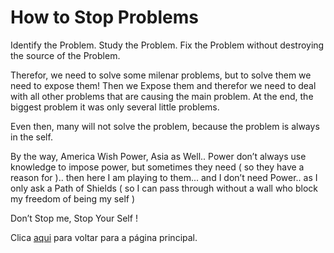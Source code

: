 # How to Stop Problems

Identify the Problem. 
Study the Problem.
Fix the Problem without destroying the source of the Problem. 

Therefor, we need to solve some milenar problems, but to solve them we need to expose them! Then we Expose them and therefor we need to deal with all other problems that are causing the main problem. At the end, the biggest problem it was only several little problems.

Even then, many will not solve the problem, because the problem is always in the self.

By the way, America Wish Power, Asia as Well.. Power don’t always use knowledge to impose power, but sometimes they need ( so they have a reason for ).. then here I am playing to them... and I don’t need Power.. as I only ask a Path of Shields ( so I can pass through without a wall who block my freedom of being my self )

Don’t Stop me, Stop Your Self !

Clica [aqui](../README.md) para voltar para a página principal.
